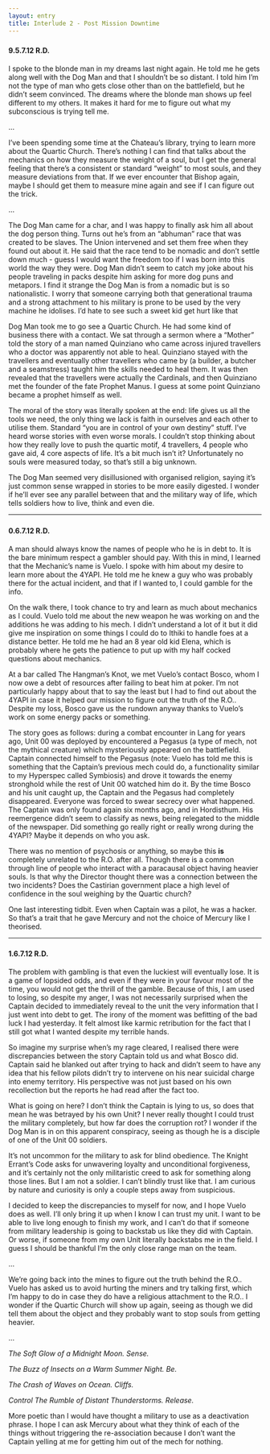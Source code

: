 ```yaml
---
layout: entry
title: Interlude 2 - Post Mission Downtime
---
```


<div class="header-row">
    <h3></h3>
    <h4>9.5.7.12 <span class="small-text">R.D.</span></h4>
</div>


I spoke to the blonde man in my dreams last night again. He told me he gets along well with the Dog Man and that I shouldn’t be so distant. I told him I’m not the type of man who gets close other than on the battlefield, but he didn’t seem convinced. The dreams where the blonde man shows up feel different to my others. It makes it hard for me to figure out what my subconscious is trying tell me. 

<div class="break">...</div>

I’ve been spending some time at the Chateau’s library, trying to learn more about the Quartic Church. There’s nothing I can find that talks about the mechanics on how they measure the weight of a soul, but I get the general feeling that there’s a consistent or standard “weight” to most souls, and they measure deviations from that. If we ever encounter that Bishop again, maybe I should get them to measure mine again and see if I can figure out the trick. 

<div class="break">...</div>
 
The Dog Man came for a char, and I was happy to finally ask him all about the dog person thing. Turns out he’s from an “abhuman” race that was created to be slaves. The Union intervened and set them free when they found out about it. He said that the race tend to be nomadic and don’t settle down much - guess I would want the freedom too if I was born into this world the way they were. Dog Man didn’t seem to catch my joke about his people traveling in packs despite him asking for more dog puns and metapors. I find it strange the Dog Man is from a nomadic but is so nationalistic. I worry that someone carrying both that generational trauma and a strong attachment to his military is prone to be used by the very machine he idolises. I’d hate to see such a sweet kid get hurt like that 

Dog Man took me to go see a Quartic Church. He had some kind of business there with a contact. We sat through a sermon where a “Mother” told the story of a man named Quinziano who came across injured travellers who a doctor was apparently not able to heal. Quinziano stayed with the travellers and eventually other travellers who came by (a builder, a butcher and a seamstress) taught him the skills needed to heal them. It was then revealed that the travellers were actually the Cardinals, and then Quinziano met the founder of the fate Prophet Manus. I guess at some point Quinziano became a prophet himself as well. 

The moral of the story was literally spoken at the end: life gives us all the tools we need, the only thing we lack is faith in ourselves and each other to utilise them. Standard “you are in control of your own destiny” stuff. I’ve heard worse stories with even worse morals. I couldn’t stop thinking about how they really love to push the quartic motif, 4 travellers, 4 people who gave aid, 4 core aspects of life. It’s a bit much isn’t it? Unfortunately no souls were measured today, so that’s still a big unknown. 

The Dog Man seemed very disillusioned with organised religion, saying it’s just common sense wrapped in stories  to be more easily digested. I wonder if he’ll ever see any parallel between that and the military way of life, which tells soldiers how to live, think and even die. 

<hr>

<div class="header-row">
    <h3></h3>
    <h4>0.6.7.12 <span class="small-text">R.D.</span></h4>
</div>

A man should always know the names of people who he is in debt to. It is the bare minimum respect a gambler should pay. With this in mind, I learned that the Mechanic’s name is Vuelo. I spoke with him about my desire to learn more about the 4YAPI. He told me he knew a guy who was probably there for the actual incident, and that if I wanted to, I could gamble for the info.

On the walk there, I took chance to try and learn as much about mechanics as I could. Vuelo told me about the new weapon he was working on and the additions he was adding to his mech. I didn’t understand a lot of it but it did give me inspiration on some things I could do to Ithiki to handle foes at a distance better. He told me he had an 8 year old kid Elena, which is probably where he gets the patience to put up with my half cocked questions about mechanics.

At a bar called The Hangman’s Knot, we met Vuelo’s contact Bosco, whom I now owe a debt of resources after failing to beat him at poker. I’m not particularly happy about that to say the least but I had to find out about the 4YAPI in case it helped our mission to figure out the truth of the R.O.. Despite my loss, Bosco gave us the rundown anyway thanks to Vuelo’s work on some energy packs or something.

The story goes as follows: during a combat encounter in Lang for years ago, Unit 00 was deployed by encountered a Pegasus (a type of mech, not the mythical creature) which mysteriously appeared on the battlefield. Captain connected himself to the Pegasus (note: Vuelo has told me this is something that the Captain’s previous mech could do, a functionality similar to my Hyperspec called Symbiosis) and drove it towards the enemy stronghold while the rest of Unit 00 watched him do it. By the time Bosco and his unit caught up, the Captain and the Pegasus had completely disappeared. Everyone was forced to swear secrecy over what happened. The Captain was only found again six months ago, and in Hordisthum. His reemergence didn’t seem to classify as news, being relegated to the middle of the newspaper. Did something go really right or really wrong during the 4YAPI? Maybe it depends on who you ask. 

There was no mention of psychosis or anything, so maybe this **is** completely unrelated to the R.O. after all. Though there is a common through line of people who interact with a paracausal object having heavier souls. Is that why the Director thought there was a connection between the two incidents? Does the Castirian government place a high level of confidence in the soul weighing by the Quartic church?

One last interesting tidbit. Even when Captain was a pilot, he was a hacker. So that’s a trait that he gave Mercury and not the choice of Mercury like I theorised. 

<hr>

<div class="header-row">
    <h3></h3>
    <h4>1.6.7.12 <span class="small-text">R.D.</span></h4>
</div>

The problem with gambling is that even the luckiest will eventually lose. It is a game of lopsided odds, and even if they were in your favour most of the time, you would not get the thrill of the gamble. Because of this, I am used to losing, so despite my anger, I was not necessarily surprised when the Captain decided to immediately reveal to the unit the very information that I just went into debt to get. The irony of the moment was befitting of the bad luck I had yesterday. It felt almost like karmic retribution for the fact that I still got what I wanted despite my terrible hands.

So imagine my surprise when’s my rage cleared, I realised there were discrepancies between the story Captain told us and what Bosco did. Captain said he blanked out after trying to hack and didn’t seem to have any idea that his fellow pilots didn’t try to intervene on his near suicidal charge into enemy territory. His perspective was not just based on his own recollection but the reports he had read after the fact too.

What is going on here? I don’t think the Captain is lying to us, so does that mean he was betrayed by his own Unit? I never really thought I could trust the military completely, but how far does the corruption rot? I wonder if the Dog Man is in on this apparent conspiracy, seeing as though he is a disciple of one of the Unit 00 soldiers. 

It’s not uncommon for the military to ask for blind obedience. The Knight Errant’s Code asks for unwavering loyalty and unconditional forgiveness, and it’s certainly not the only militaristic creed to ask for something along those lines. But I am not a soldier. I can’t blindly trust like that. I am curious by nature and curiosity is only a couple steps away from suspicious. 

I decided to keep the discrepancies to myself for now, and I hope Vuelo does as well. I’ll only bring it up when I know I can trust my unit. I want to be able to live long enough to finish my work, and I can’t do that if someone from military leadership is going to backstab us like they did with Captain. Or worse, if someone from my own Unit literally backstabs me in the field. I guess I should be thankful I’m the only close range man on the team. 

<div class="break">...</div>

We’re going back into the mines to figure out the truth behind the R.O.. Vuelo has asked us to avoid hurting the miners and try talking first, which I’m happy to do in case they do have a religious attachment to the R.O.. I wonder if the Quartic Church will show up again, seeing as though we did tell them about the object and they probably want to stop souls from getting heavier. 

<div class="break">...</div>

_The Soft Glow of a Midnight Moon. Sense._

_The Buzz of Insects on a Warm Summer Night. Be._

_The Crash of Waves on Ocean. Cliffs._

_Control The Rumble of Distant Thunderstorms. Release._

More poetic than I would have thought a military to use as a deactivation phrase. I hope I can ask Mercury about what they think of each of the things without triggering the re-association because I don’t want the Captain yelling at me for getting him out of the mech for nothing.